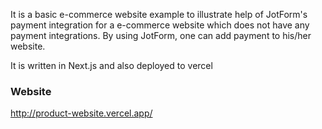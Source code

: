  It is a basic e-commerce website example to illustrate help of JotForm's payment integration for a e-commerce website which does not have any payment integrations. By using JotForm, one can add payment to his/her website.

It is written in Next.js and also deployed to vercel

###   Website
http://product-website.vercel.app/
